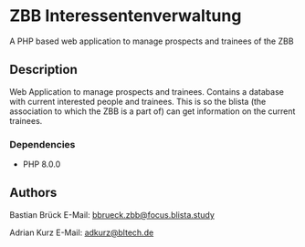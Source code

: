 # ZBB Interessentenverwaltung

A PHP based web application to manage prospects and trainees of the ZBB

## Description

Web Application to manage prospects and trainees. Contains a database with current interested people and trainees.
This is so the blista (the association to which the ZBB is a part of) can get information on the current trainees.

### Dependencies

* PHP 8.0.0


## Authors

Bastian Brück 
E-Mail: bbrueck.zbb@focus.blista.study

Adrian Kurz
E-Mail: adkurz@bltech.de
